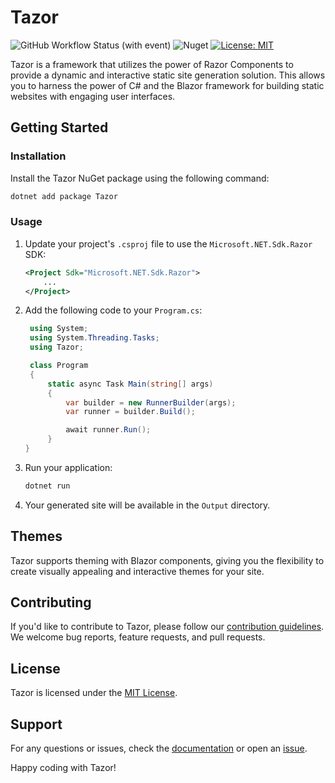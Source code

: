 

# Tazor

![GitHub Workflow Status (with event)](https://img.shields.io/github/actions/workflow/status/axologic/tazor/develop.yml?label=Build)
![Nuget](https://img.shields.io/nuget/dt/tazor?label=Downloads)
[![License: MIT](https://img.shields.io/badge/License-MIT-yellow.svg)](https://opensource.org/licenses/MIT)

Tazor is a framework that utilizes the power of Razor Components to provide a dynamic and interactive static site generation solution. This allows you to harness the power of C# and the Blazor framework for building static websites with engaging user interfaces.

## Getting Started

### Installation

Install the Tazor NuGet package using the following command:

```bash
dotnet add package Tazor
```

### Usage

1. Update your project's `.csproj` file to use the `Microsoft.NET.Sdk.Razor` SDK:

    ```xml
    <Project Sdk="Microsoft.NET.Sdk.Razor">
        ...
    </Project>
    ```
2. Add the following code to your `Program.cs`:

   ```csharp
    using System;
    using System.Threading.Tasks;
    using Tazor;

    class Program
    {
        static async Task Main(string[] args)
        {
            var builder = new RunnerBuilder(args);
            var runner = builder.Build();

            await runner.Run();
        }
   }
   ```
    
3. Run your application:

    ```bash
    dotnet run
    ```

4. Your generated site will be available in the `Output` directory.

## Themes

Tazor supports theming with Blazor components, giving you the flexibility to create visually appealing and interactive themes for your site.

## Contributing

If you'd like to contribute to Tazor, please follow our [contribution guidelines](CONTRIBUTING.md). We welcome bug reports, feature requests, and pull requests.

## License

Tazor is licensed under the [MIT License](LICENSE.md).

## Support

For any questions or issues, check the [documentation](https://github.com/axologic/tazor) or open an [issue](https://github.com/axologic/tazor/issues).

Happy coding with Tazor!
